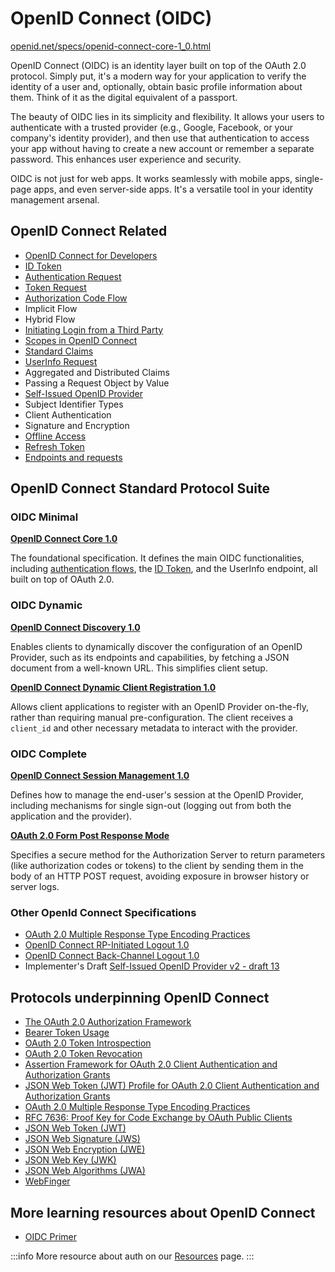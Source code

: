 
# OpenID Connect (OIDC)

[openid.net/specs/openid-connect-core-1_0.html](https://openid.net/specs/openid-connect-core-1_0.html)

OpenID Connect (OIDC) is an identity layer built on top of the OAuth 2.0 protocol. Simply put, it's a modern way for your application to verify the identity of a user and, optionally, obtain basic profile information about them. Think of it as the digital equivalent of a passport.

The beauty of OIDC lies in its simplicity and flexibility. It allows your users to authenticate with a trusted provider (e.g., Google, Facebook, or your company's identity provider), and then use that authentication to access your app without having to create a new account or remember a separate password. This enhances user experience and security.

OIDC is not just for web apps. It works seamlessly with mobile apps, single-page apps, and even server-side apps. It's a versatile tool in your identity management arsenal.

## OpenID Connect Related

* [OpenID Connect for Developers](what-is-openid-connect.mdx)
* [ID Token](./id-token)
* [Authentication Request](./authentication-request)
* [Token Request](id-token.md)
* [Authorization Code Flow](./authorization-code-flow-with-proof-key-for-code-exchange-pkce/)
* Implicit Flow
* Hybrid Flow
* [Initiating Login from a Third Party](./initiating-login-from-a-third-party-sso)
* [Scopes in OpenID Connect](standard-openid-connect-scopes.md)
* [Standard Claims](./standard-claims)
* [UserInfo Request](11-userinfo-request.md)
* Aggregated and Distributed Claims
* Passing a Request Object by Value
* [Self-Issued OpenID Provider](13-self-issued-openid-provider.md)
* Subject Identifier Types
* Client Authentication
* Signature and Encryption
* [Offline Access](17-offline-access.md)
* [Refresh Token](./18-refresh-tokens.md)
* [Endpoints and requests](./openid-connect-endpoints-and-requests.mdx)

## OpenID Connect Standard Protocol Suite

### OIDC Minimal

**[OpenID Connect Core 1.0](https://openid.net/specs/openid-connect-core-1_0.html)**

The foundational specification. It defines the main OIDC functionalities, including [authentication flows](authorization-code-flow-with-proof-key-for-code-exchange-pkce.md), the [ID Token](id-token.md), and the UserInfo endpoint, all built on top of OAuth 2.0.

### OIDC Dynamic

**[OpenID Connect Discovery 1.0](https://openid.net/specs/openid-connect-discovery-1_0.html)**

Enables clients to dynamically discover the configuration of an OpenID Provider, such as its endpoints and capabilities, by fetching a JSON document from a well-known URL. This simplifies client setup.

**[OpenID Connect Dynamic Client Registration 1.0](https://openid.net/specs/openid-connect-registration-1_0.html)**

Allows client applications to register with an OpenID Provider on-the-fly, rather than requiring manual pre-configuration. The client receives a `client_id` and other necessary metadata to interact with the provider.

### OIDC Complete

**[OpenID Connect Session Management 1.0](https://openid.net/specs/openid-connect-session-1_0.html)**

Defines how to manage the end-user's session at the OpenID Provider, including mechanisms for single sign-out (logging out from both the application and the provider).

**[OAuth 2.0 Form Post Response Mode](https://openid.net/specs/oauth-v2-form-post-response-mode-1_0.html)**

Specifies a secure method for the Authorization Server to return parameters (like authorization codes or tokens) to the client by sending them in the body of an HTTP POST request, avoiding exposure in browser history or server logs.

### Other OpenId Connect Specifications

* [OAuth 2.0 Multiple Response Type Encoding Practices](https://openid.net/specs/oauth-v2-multiple-response-types-1_0.html)
* [OpenID Connect RP-Initiated Logout 1.0](https://openid.net/specs/openid-connect-rpinitiated-1_0.html)
* [OpenID Connect Back-Channel Logout 1.0](https://openid.net/specs/openid-connect-backchannel-1_0.html)
* <span> Implementer's Draft</span> [Self-Issued OpenID Provider v2 - draft 13](https://openid.net/specs/openid-connect-self-issued-v2-1_0.html)

## Protocols underpinning OpenID Connect

* [The OAuth 2.0 Authorization Framework](https://datatracker.ietf.org/doc/html/rfc6749)
* [Bearer Token Usage](https://datatracker.ietf.org/doc/html/rfc6750)
* [OAuth 2.0 Token Introspection](https://datatracker.ietf.org/doc/html/rfc7662)
* [OAuth 2.0 Token Revocation](https://datatracker.ietf.org/doc/html/rfc7009)
* [Assertion Framework for OAuth 2.0 Client Authentication and Authorization Grants](https://datatracker.ietf.org/doc/html/rfc7521)
* [JSON Web Token (JWT) Profile for OAuth 2.0 Client Authentication and Authorization Grants](https://datatracker.ietf.org/doc/html/rfc7523)
* [OAuth 2.0 Multiple Response Type Encoding Practices](https://openid.net/specs/oauth-v2-multiple-response-types-1_0.html)
* [RFC 7636: Proof Key for Code Exchange by OAuth Public Clients](https://www.rfc-editor.org/rfc/rfc7636)
* [JSON Web Token (JWT)](https://datatracker.ietf.org/doc/html/rfc7519)
* [JSON Web Signature (JWS)](https://datatracker.ietf.org/doc/html/rfc7515)
* [JSON Web Encryption (JWE)](https://datatracker.ietf.org/doc/html/rfc7516)
* [JSON Web Key (JWK)](https://datatracker.ietf.org/doc/html/rfc7517)
* [JSON Web Algorithms (JWA)](https://datatracker.ietf.org/doc/html/rfc7518)
* [WebFinger](https://datatracker.ietf.org/doc/html/rfc7033)

## More learning resources about OpenID Connect

* [OIDC Primer](https://developer.okta.com/blog/2017/07/25/oidc-primer-part-1)

:::info
More resource about auth on our [Resources](/resources) page.
:::
